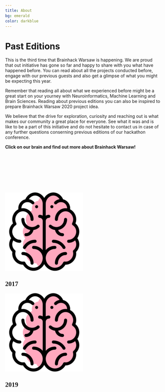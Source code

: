 ```yaml
---
title: About
bg: emerald
color: darkblue
---
```


# Past Editions

This is the third time that Brainhack Warsaw is happening. We are proud that out initiative has gone so far and happy to share with you what have happened before. You can read about all the projects conducted before, engage with our previous guests and also get a glimpse of what you might be expecting this year. 

Remember that reading all about what we experienced before might be a great start on your yourney with Neuroinformatics, Machine Learning and Brain Sciences. Reading about previous editions you can also be inspired to prepare Brainhack Warsaw 2020 project idea.

We believe that the drive for exploration, curiosity and reaching out is what makes our community a great place for everyone. See what it was and is like to be a part of this initiative and do not hesitate to contact us in case of any further questions conserning previous editions of our hackathon conference.



**Click on our brain and find out more about Brainhack Warsaw!**

<br>

<div id="profile-container">
    <div>
        <p>‎‎‎‎‎‎ ‎‎ ‎‎ ‎‎ ‎‎ ‎‎ ‎‎ ‎‎ ‎‎ ‎‎ ‎‎ ‎‎ ‎‎ ‎‎ ‎‎ ‎‎ ‎‎ ‎‎ ‎‎ ‎‎ ‎‎ ‎‎ ‎</p>
    </div> 
        <div>
        <p>‎‎‎‎‎‎ ‎‎ ‎‎ ‎‎ ‎‎ ‎‎ ‎‎ ‎‎ ‎‎ ‎‎ ‎‎ ‎‎ ‎‎ ‎‎ ‎‎ ‎‎ ‎‎ ‎‎ ‎‎ ‎‎ ‎‎ ‎‎ ‎</p>
    </div> 
        <div>
        <p>‎‎‎‎‎‎ ‎‎ ‎‎ ‎‎ ‎‎ ‎‎ ‎‎ ‎‎ ‎‎ ‎‎ ‎‎ ‎‎ ‎‎ ‎‎ ‎‎ ‎‎ ‎‎ ‎‎ ‎‎ ‎‎ ‎‎ ‎‎ ‎</p>
    </div> 
    <div>
        <a href="https://brainhackwarsaw2017.github.io/" target="_blank">
        <img src="img/brain_ico.png" width="50%" height="50%" align="center" alt="Brainhack 2017">
        </a>
        <h2 style="font-family:verdana;">2017</h2>
    </div>
    <div>
        <a href="https://brainhackwarsaw2019.github.io" target="_blank">
        <img  src="img/brain_ico.png" align="center" width="50%" height="50%" alt="Brainhack 2019">
        </a>
        <h2 style="font-family:verdana;">2019</h2>
    </div>
     <div>
        <p>‎‎‎‎‎‎ ‎‎ ‎‎ ‎‎ ‎‎ ‎‎ ‎‎ ‎‎ ‎‎ ‎‎ ‎‎ ‎‎ ‎‎ ‎‎ ‎‎ ‎‎ ‎‎ ‎‎ ‎‎ ‎‎ ‎‎ ‎‎ ‎</p>
    </div> 
</div>